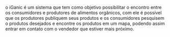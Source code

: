 o iGanic é um sistema que tem como objetivo possibilitar o encontro entre os consumidores e produtores de alimentos orgânicos, com ele 
é possível que os produtores publiquem seus produtos e os consumidores pesquisem o produtos desejados e encontre os produtos em um mapa, podendo assim entrar em contato com o vendedor que estiver mais próximo.
